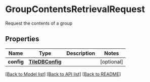 # GroupContentsRetrievalRequest

Request the contents of a group

## Properties

| Name       | Type                                | Description | Notes      |
| ---------- | ----------------------------------- | ----------- | ---------- |
| **config** | [**TileDBConfig**](TileDBConfig.md) |             | [optional] |

[[Back to Model list]](../README.md#documentation-for-models) [[Back to API list]](../README.md#documentation-for-api-endpoints) [[Back to README]](../README.md)
